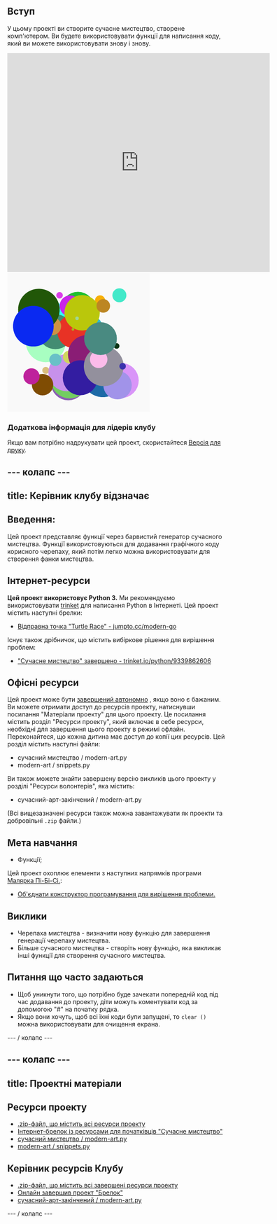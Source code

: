 ## Вступ

У цьому проекті ви створите сучасне мистецтво, створене комп'ютером. Ви будете використовувати функції для написання коду, який ви можете використовувати знову і знову.

<div class="trinket">
  <iframe src="https://trinket.io/embed/python/47bbc2fc2b?outputOnly=true&start=result" width="600" height="500" frameborder="0" marginwidth="0" marginheight="0" allowfullscreen>
  </iframe>
  <img src="images/modern-finished.png">
</div>

### Додаткова інформація для лідерів клубу

Якщо вам потрібно надрукувати цей проект, скористайтеся [Версія для друку](https://projects.raspberrypi.org/en/projects/modern-art/print).

## \--- колапс \---

## title: Керівник клубу відзначає

## Введення:

Цей проект представляє функції через барвистий генератор сучасного мистецтва. Функції використовуються для додавання графічного коду корисного черепаху, який потім легко можна використовувати для створення фанки мистецтва.

## Інтернет-ресурси

**Цей проект використовує Python 3.** Ми рекомендуємо використовувати [trinket](https://trinket.io/) для написання Python в Інтернеті. Цей проект містить наступні брелки:

* [Відправна точка "Turtle Race" - jumpto.cc/modern-go](http://jumpto.cc/modern-go)

Існує також дрібничок, що містить вибіркове рішення для вирішення проблем:

* ["Сучасне мистецтво" завершено - trinket.io/python/9339862606](https://trinket.io/python/9339862606)

## Офісні ресурси

Цей проект може бути [завершений автономно](https://www.codeclubprojects.org/en-GB/resources/python-working-offline/) , якщо воно є бажаним. Ви можете отримати доступ до ресурсів проекту, натиснувши посилання "Матеріали проекту" для цього проекту. Це посилання містить розділ "Ресурси проекту", який включає в себе ресурси, необхідні для завершення цього проекту в режимі офлайн. Переконайтеся, що кожна дитина має доступ до копії цих ресурсів. Цей розділ містить наступні файли:

* сучасний мистецтво / modern-art.py
* modern-art / snippets.py

Ви також можете знайти завершену версію викликів цього проекту у розділі "Ресурси волонтерів", яка містить:

* сучасний-арт-закінчений / modern-art.py

(Всі вищезазначені ресурси також можна завантажувати як проекти та добровільні `.zip` файли.)

## Мета навчання

* Функції;

Цей проект охоплює елементи з наступних напрямків програми [Малярка Пі-Бі-Сі.](http://rpf.io/curriculum):

* [Об'єднати конструктор програмування для вирішення проблеми.](https://www.raspberrypi.org/curriculum/programming/builder)

## Виклики

* Черепаха мистецтва - визначити нову функцію для завершення генерації черепаху мистецтва.
* Більше сучасного мистецтва - створіть нову функцію, яка викликає інші функції для створення сучасного мистецтва. 

## Питання що часто задаються

* Щоб уникнути того, що потрібно буде зачекати попередній код під час додавання до проекту, діти можуть коментувати код за допомогою "#" на початку рядка. 
* Якщо вони хочуть, щоб всі їхні коди були запущені, то `clear ()` можна використовувати для очищення екрана. 

\--- / колапс \---

## \--- колапс \---

## title: Проектні матеріали

## Ресурси проекту

* [.zip-файл, що містить всі ресурси проекту](resources/modern-art-project-resources.zip)
* [Інтернет-брелок із ресурсами для початківців "Сучасне мистецтво"](http://jumpto.cc/modern-go)
* [сучасний мистецтво / modern-art.py](resources/modern-art-modern-art.py)
* [modern-art / snippets.py](resources/modern-art-snippets.py)

## Керівник ресурсів Клубу

* [.zip-файл, що містить всі завершені ресурси проекту](resources/modern-art-volunteer-resources.zip)
* [Онлайн завершив проект "Брелок"](https://trinket.io/python/47bbc2fc2b)
* [сучасний-арт-закінчений / modern-art.py](resources/modern-art-finished-modern-art.py)

\--- / колапс \---